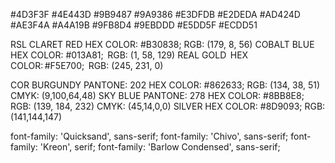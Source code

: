#4D3F3F #4E443D #9B9487 #9A9386 #E3DFDB #E2DEDA #AD424D #AE3F4A #A4A19B #9FB8D4 #9EBDDD #E5DD5F #ECDD51

RSL CLARET RED HEX COLOR: #B30838; RGB: (179, 8, 56) COBALT BLUE  HEX COLOR: #013A81;  RGB: (1, 58, 129) REAL GOLD  HEX COLOR: #F5E700;  RGB: (245, 231, 0)

COR BURGUNDY PANTONE: 202 HEX COLOR: #862633; RGB: (134, 38, 51) CMYK: (9,100,64,48) SKY BLUE PANTONE: 278 HEX COLOR: #8BB8E8; RGB: (139, 184, 232) CMYK: (45,14,0,0) SILVER HEX COLOR: #8D9093; RGB: (141,144,147)


font-family: 'Quicksand', sans-serif;
font-family: 'Chivo', sans-serif;
font-family: 'Kreon', serif;
font-family: 'Barlow Condensed', sans-serif;
